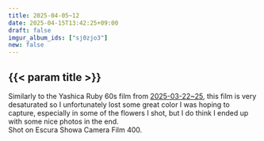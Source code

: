 ```yaml
---
title: 2025-04-05~12
date: 2025-04-15T13:42:25+09:00
draft: false
imgur_album_ids: ["sj0zjo3"]
new: false
---
```


<h2 id="title">{{< param title >}}</h2>

Similarly to the Yashica Ruby 60s film from <a href="/photos/film/2025-03-22~25">2025-03-22~25</a>, this film is very desaturated so I unfortunately lost some great color I was hoping to capture, especially in some of the flowers I shot, but I do think I ended up with some nice photos in the end.<br>
Shot on Escura Showa Camera Film 400.
